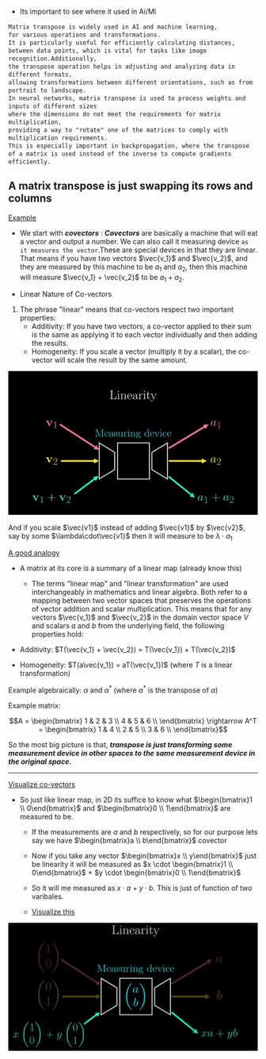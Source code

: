 - Its important to see where it used in Ai/Ml
```
Matrix transpose is widely used in AI and machine learning, 
for various operations and transformations. 
It is particularly useful for efficiently calculating distances,
between data points, which is vital for tasks like image recognition.Additionally, 
the transpose operation helps in adjusting and analyzing data in different formats,
allowing transformations between different orientations, such as from portrait to landscape.
In neural networks, matrix transpose is used to process weights and inputs of different sizes 
where the dimensions do not meet the requirements for matrix multiplication,
providing a way to "rotate" one of the matrices to comply with multiplication requirements.
This is especially important in backpropagation, where the transpose 
of a matrix is used instead of the inverse to compute gradients efficiently.
```




## A matrix transpose is just swapping its rows and columns 

[Example](https://youtu.be/g4ecBFmvAYU?si=nsU6hSgtqeB1t87I&t=5)

- We start with ***covectors*** : ***Covectors*** are basically a machine that will eat a vector and output a number. We can also call it measuring device `as it measures the vector`.These are special devices in that they are linear.
That means if you have two vectors $\vec{v_1}$ and $\vec{v_2}$, and they are measured by this machine to be $a_1$ and $a_2$, then this machine will measure $\vec{v_1} + \vec{v_2}$ to be $a_1 + a_2$.

- Linear Nature of Co-vectors
1. The phrase "linear" means that co-vectors respect two important properties:
    - Additivity: If you have two vectors, a co-vector applied to their sum is the same as applying it to each vector individually and then adding the results.
    - Homogeneity: If you scale a vector (multiply it by a scalar), the co-vector will scale the result by the same amount.

![](../../Images/covectorsAsMeasurDevice.png)

And if you scale $\vec{v1}$ instead of adding $\vec{v1}$ by $\vec{v2}$, say by some $\lambda\cdot\vec{v1}$
then it will measure to be $\lambda\cdot a_1$

[A good analogy](https://youtu.be/g4ecBFmvAYU?si=Dnm2-RGafJ89-Nqj&t=110)

- A matrix at its core is a summary of a linear map (already know this)
    - The terms "linear map" and "linear transformation" are used interchangeably in mathematics and linear algebra.
 Both refer to a mapping between two vector spaces that preserves the operations of vector addition and scalar multiplication.
This means that for any vectors $\vec{v_1}$ and $\vec{v_2}$ in the domain vector space $V$ and scalars $a$ and $b$ from the underlying field, the following properties hold:

- Additivity: $T(\vec{v_1} + \vec{v_2}) = T(\vec{v_1}) + T(\vec{v_2})$
- Homogeneity: $T(a\vec{v_1}) = aT(\vec{v_1})$
(where $T$ is a linear transformation)

Example algebraically:
$\alpha$ and $\alpha^*$ (where $\alpha^*$ is the transpose of $\alpha$)


Example matrix:
```math
A = \begin{bmatrix}
1 & 2 & 3 \\
4 & 5 & 6 \\
\end{bmatrix}
\rightarrow 
A^T = \begin{bmatrix}
1 & 4 \\
2 & 5 \\
3 & 6 \\
\end{bmatrix}
```

So the most big picture is that, ***transpose is just transforming some measurement device in other spaces to the same measurement device in the original space.***

------
[Visualize co-vectors](https://youtu.be/g4ecBFmvAYU?si=OBqrqCAonKqQQgb9&t=264)

- So just like linear map, in 2D its suffice to know what $\begin{bmatrix}1 \\ 0\end{bmatrix}$ and $\begin{bmatrix}0 \\ 1\end{bmatrix}$ are measured to be.

  - If the measurements are $a$ and $b$ respectively, so for our purpose lets say we have $\begin{bmatrix}a \\ b\end{bmatrix}$ covector

   -  Now if you take any vector $\begin{bmatrix}x \\ y\end{bmatrix}$ just be linearity it will be measured as $x \cdot \begin{bmatrix}1 \\ 0\end{bmatrix}$ + $y \cdot \begin{bmatrix}0 \\ 1\end{bmatrix}$

   - So it will me measured as $x \cdot a$ + $y \cdot b$. This is just of function of two varibales.
   - [Visualize this](https://youtu.be/g4ecBFmvAYU?si=sRbZOSAAMcwge63U&t=319)

![](../../Images/vectorsMeasure.png)

